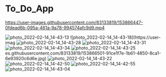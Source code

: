 # To_Do_App
 
 https://user-images.githubusercontent.com/83133819/153866447-0fdead6b-095a-461a-9a78-994574afc9d9.mp4

 
![photo_2022-02-14_14-43-13](https://user-images.githubusercontent.com/83133819/153866499-6fcdeb5c-2e96-44c6-9666-4564d192efad.jpg)
![photo_2022-02-14_14-43-18](https://user-imag
![photo_2022-02-14_14-43-28](https://user-images.githubusercontent.com/83133819/153866515-4ddc9a41-28eb-46b3-adf8-17634e171738.jpg)
![photo_2022-02-14_14-43-31](https://user-images.githubusercontent.com/83133819/153866516-04ae006e-51ee-4239-8477-af77b998e403.jpg)
![photo_2022-02-14_14-43-34](https://user-images.githubusercontent.com/83133819/153866517-d3818f81-61b3-4f80-8065-8ce91f506630.jpg)
![photo_2022-02-14_14-43-25](https://user-images.githubusercontent.com/83133819/153866519-0a10de54-61f9-40fe-a0b7-7ade8f0efa51.jpg)
es.githubusercontent.com/83133819/153866501-91ce1f7e-1b61-4850-8ca1-6e93920c6d6e.jpg)
![photo_2022-02-14_14-43-22](https://user-images.githubusercontent.com/83133819/153866502-4b807d99-609c-44fe-9f99-3915265b839a.jpg)
![photo_2022-02-14_14-42-50](https://user-images.githubusercontent.com/83133819/153866504-24fc64e4-7e25-46f6-8295-fd4272ad240d.jpg)
![photo_2022-02-14_14-42-55](https://user-images.githubusercontent.com/83133819/153866506-5f504da9-e197-4e5f-afb1-b201ee7a9397.jpg)
![photo_2022-02-14_14-43-04](https://user-images.githubusercontent.com/83133819/153866509-db714407-c965-4fc1-b6e3-a82987834b18.jpg)
